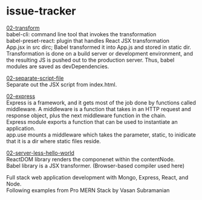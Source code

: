 # issue-tracker

<a href="https://github.com/dalinkim/issue-tracker/tree/02-transform">02-transform</a><br>
babel-cli: command line tool that invokes the transformation<br>
babel-preset-react: plugin that handles React JSX transformation<br>
App.jsx in src dirc; Babel transformed it into App.js and stored in static dir.<br>
Transformation is done on a build server or development environment, and the resulting JS is pushed out to the production server. Thus, babel modules are saved as devDependencies.

<a href="https://github.com/dalinkim/issue-tracker/tree/02-separate-script-file">02-separate-script-file</a><br>
Separate out the JSX script from index.html.

<a href="https://github.com/dalinkim/issue-tracker/tree/02-express">02-express</a><br>
Express is a framework, and it gets most of the job done by functions called middleware. A middleware is a function that takes in an HTTP request and response object, plus the next middleware function in the chain. <br>
Express module exports a function that can be used to instantiate an application. <br>
app.use mounts a middleware which takes the parameter, static, to inidicate that it is a dir where static files reside.

<a href="https://github.com/dalinkim/issue-tracker/tree/02-server-less-hello-world">02-server-less-hello-world</a><br>
ReactDOM library renders the componenet within the contentNode. <br>
Babel library is a JSX transformer. (Browser-based compiler used here)

Full stack web application development with Mongo, Express, React, and Node. <br>
Following examples from Pro MERN Stack by Vasan Subramanian